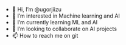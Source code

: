 - 👋 Hi, I’m @ugorjiizu
- 👀 I’m interested in Machine learning and AI
- 🌱 I’m currently learning ML and AI
- 💞️ I’m looking to collaborate on AI projects
- 📫 How to reach me on git 

<!---
ugorjiizu/ugorjiizu is a ✨ special ✨ repository because its `README.md` (this file) appears on your GitHub profile.
You can click the Preview link to take a look at your changes.
--->
